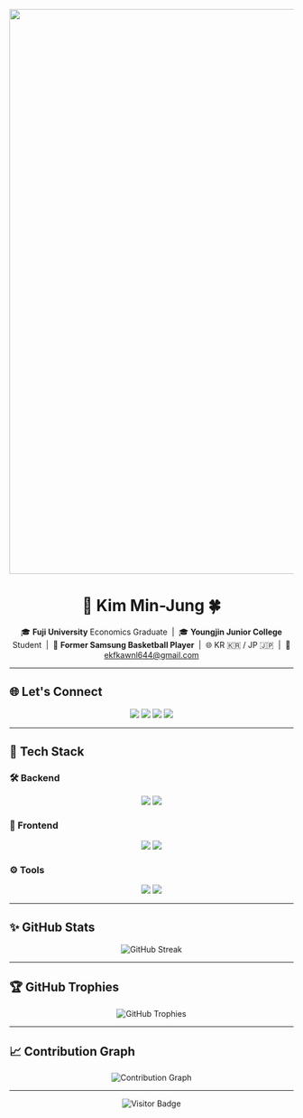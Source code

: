 <!-- 상단 배너 -->
<p align="center">
  <img src="https://capsule-render.vercel.app/api?type=waving&color=6994CD&text=Welcome%20to%20Min-Jung's%20GitHub!&animation=twinkling&height=200&fontSize=55&fontColor=ffffff&textAlign=center" width="1000"/>
</p>

<!-- 이름 -->
<h1 align="center">🐼 Kim Min-Jung 🍀</h1>

<!-- 소개 -->
<p align="center">
  🎓 <b>Fuji University</b> Economics Graduate &nbsp;|&nbsp;
  🎓 <b>Youngjin Junior College</b> Student &nbsp;|&nbsp;
  🏀 <b>Former Samsung Basketball Player</b> &nbsp;|&nbsp;
  🌐 KR 🇰🇷 / JP 🇯🇵 &nbsp;|&nbsp;
  📧 <a href="mailto:ekfkawnl644@gmail.com">ekfkawnl644@gmail.com</a>
</p>

---

## 🌐 Let's Connect

<p align="center">
  <a href="https://github.com/mj99k14"><img src="https://img.shields.io/badge/GitHub-181717?style=flat-square&logo=github&logoColor=white"/></a>
  <a href="https://www.instagram.com/minjung_K13/"><img src="https://img.shields.io/badge/Instagram-E4405F?style=flat-square&logo=Instagram&logoColor=white"/></a>
  <a href="mailto:ekfkawnl644@gmail.com"><img src="https://img.shields.io/badge/Gmail-d14836?style=flat-square&logo=Gmail&logoColor=white"/></a>
  <a href="https://zenn.dev/kmj13"><img src="https://img.shields.io/badge/Zenn-3EA8FF?style=flat-square&logo=zenn&logoColor=white"/></a>
</p>

---

## 🧰 Tech Stack

### 🛠️ Backend
<p align="center">
  <img src="https://img.shields.io/badge/Node.js-339933?style=flat-square&logo=Node.js&logoColor=white"/>
  <img src="https://img.shields.io/badge/PHP-777BB4?style=flat-square&logo=PHP&logoColor=white"/>
</p>

### 🎨 Frontend
<p align="center">
  <img src="https://img.shields.io/badge/HTML5-E34F26?style=flat-square&logo=HTML5&logoColor=white"/>
  <img src="https://img.shields.io/badge/Vue.js-4FC08D?style=flat-square&logo=Vue.js&logoColor=white"/>
</p>

### ⚙️ Tools
<p align="center">
  <img src="https://img.shields.io/badge/Java-007396?style=flat-square&logo=Java&logoColor=white"/>
  <img src="https://img.shields.io/badge/Python-3766AB?style=flat-square&logo=Python&logoColor=white"/>
</p>

---

## ✨ GitHub Stats

<p align="center">
  <img src="https://streak-stats.demolab.com?user=mj99k14&theme=tokyonight&hide_border=true" alt="GitHub Streak"/>
</p>

---

## 🏆 GitHub Trophies

<p align="center">
  <img src="https://github-profile-trophy.vercel.app/?username=mj99k14&theme=tokyonight&no-frame=true" alt="GitHub Trophies"/>
</p>

---

## 📈 Contribution Graph

<p align="center">
  <img src="https://github-activity-graph.vercel.app/graph?username=mj99k14&theme=tokyo-night" alt="Contribution Graph"/>
</p>

---

<p align="center">
  <img src="https://komarev.com/ghpvc/?username=mj99k14&style=flat-square&color=blue" alt="Visitor Badge"/>
</p>
